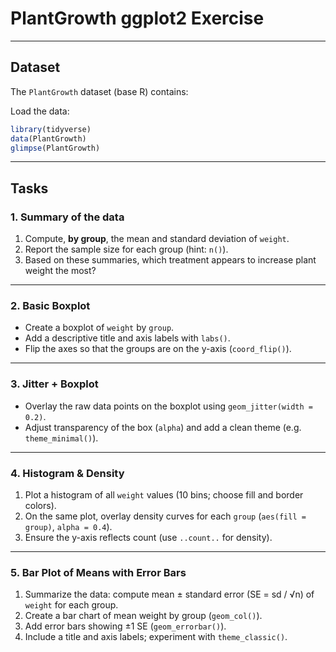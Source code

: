 # PlantGrowth ggplot2 Exercise

---

## Dataset

The `PlantGrowth` dataset (base R) contains:

Load the data:

```r
library(tidyverse)
data(PlantGrowth)
glimpse(PlantGrowth)
```

---

## Tasks

### 1. Summary of the data

1. Compute, **by group**, the mean and standard deviation of `weight`.
2. Report the sample size for each group (hint: `n()`).
3. Based on these summaries, which treatment appears to increase plant weight the most?

---

### 2. Basic Boxplot

- Create a boxplot of `weight` by `group`.
- Add a descriptive title and axis labels with `labs()`.
- Flip the axes so that the groups are on the y-axis (`coord_flip()`).

---

### 3. Jitter + Boxplot

- Overlay the raw data points on the boxplot using `geom_jitter(width = 0.2)`.
- Adjust transparency of the box (`alpha`) and add a clean theme (e.g. `theme_minimal()`).

---

### 4. Histogram & Density

1. Plot a histogram of all `weight` values (10 bins; choose fill and border colors).
2. On the same plot, overlay density curves for each `group` (`aes(fill = group)`, `alpha = 0.4`).
3. Ensure the y-axis reflects count (use `..count..` for density).

---

### 5. Bar Plot of Means with Error Bars

1. Summarize the data: compute mean ± standard error (SE = sd / √n) of `weight` for each group.
2. Create a bar chart of mean weight by group (`geom_col()`).
3. Add error bars showing ±1 SE (`geom_errorbar()`).
4. Include a title and axis labels; experiment with `theme_classic()`.





